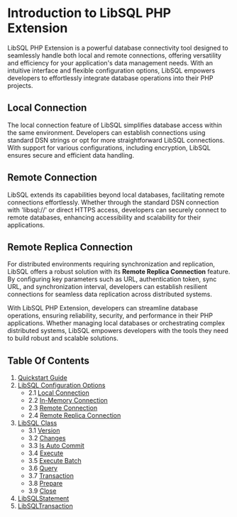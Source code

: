 # Introduction to LibSQL PHP Extension

LibSQL PHP Extension is a powerful database connectivity tool designed to seamlessly handle both local and remote connections, offering versatility and efficiency for your application's data management needs. With an intuitive interface and flexible configuration options, LibSQL empowers developers to effortlessly integrate database operations into their PHP projects.

## Local Connection

The local connection feature of LibSQL simplifies database access within the same environment. Developers can establish connections using standard DSN strings or opt for more straightforward LibSQL connections. With support for various configurations, including encryption, LibSQL ensures secure and efficient data handling.

## Remote Connection

LibSQL extends its capabilities beyond local databases, facilitating remote connections effortlessly. Whether through the standard DSN connection with 'libsql://' or direct HTTPS access, developers can securely connect to remote databases, enhancing accessibility and scalability for their applications.

## Remote Replica Connection

For distributed environments requiring synchronization and replication, LibSQL offers a robust solution with its **Remote Replica Connection** feature. By configuring key parameters such as URL, authentication token, sync URL, and synchronization interval, developers can establish resilient connections for seamless data replication across distributed systems.

With LibSQL PHP Extension, developers can streamline database operations, ensuring reliability, security, and performance in their PHP applications. Whether managing local databases or orchestrating complex distributed systems, LibSQL empowers developers with the tools they need to build robust and scalable solutions.


## Table Of Contents
1. [Quickstart Guide](quick-start.md)
2. [LibSQL Configuration Options](000-configuration.md)
    - 2.1 [Local Connection](001-local-connection.md)
    - 2.2 [In-Memory Connection](002-memory-connection.md)
    - 2.3 [Remote Connection](003-remote-connection.md)
    - 2.4 [Remote Replica Connection](004-remote-replica-connection.md)
3. [LibSQL Class](005-LibSQL-class.md)
    - 3.1 [Version](006-version.md)
    - 3.2 [Changes](007-changes.md)
    - 3.3 [Is Auto Commit](008-isAutocommit.md)
    - 3.4 [Execute](009-execute.md)
    - 3.5 [Execute Batch](010-executeBatch.md)
    - 3.6 [Query](011-query.md)
    - 3.7 [Transaction](012-transaction.md)
    - 3.8 [Prepare](013-prepare.md)
    - 3.9 [Close](014-close.md)
4. [LibSQLStatement](015-LibSQLStatement.md)
5. [LibSQLTransaction](016-LibSQLTransaction.md)
